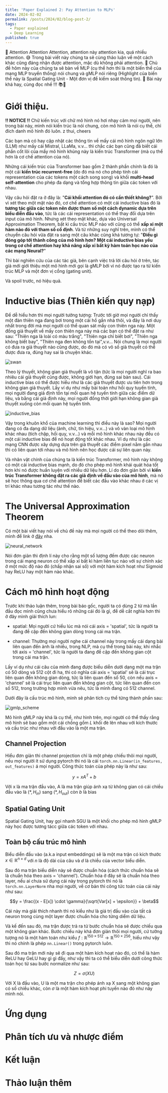 ```yaml
---
title: 'Paper Explained 2: Pay Attention to MLPs'
date: 2024-02-02
permalink: /posts/2024/02/blog-post-2/
tags:
  - Paper explained
  - Deep Learning
published: true
---
```


📣 Attention Attention Attention, attention này attention kia, quá nhiều attention. 😅 Trong bài viết này chúng ta sẽ cùng thảo luận về một cách khác cũng đáng nhận được attention, mặc dù không phải attention. 🤔 Chủ đề hôm này của chúng ta sẽ bàn về MLP (cụ thể hơn thì là một biến thể của mạng MLP truyền thống) nói chung và gMLP nói riêng (Highlight của biến thể này là Spatial Gating Unit - Một đơn vị để kiểm soát thông tin). 🎯 Bài này khá hay, cùng đọc nhế !!! 📚🎉

# Giới thiệu.
**!! NOTICE !!** Chữ kiến trúc với chữ mô hình nó hơi nhạy cảm mọi người, nên trong bài này, mình nói kiến trúc là nói chung, còn mô hình là nói cụ thể, chỉ đích danh mô hình đó luôn. z thui, cheers

Các bạn mà có hay cập nhật các thông tin về mấy cái mô hình ngôn ngữ lớn (LLM) như mấy cái Mistral, LLaMa, v.v... thì chắc các bạn cũng đã biết cái phần cốt lõi của mấy mô hình khủng này là kiến trúc Transformer (mà cụ thể hơn là cơ chế attention của nó). 

Những cái kiến trúc của Transformer bao gồm 2 thành phần chính là đó là một cái **kiến trúc recurrent-free** (do đó mà nó cho phép tính cái representation của các tokens một cách song song) và khối **multi-head self-attention** cho phép đa dạng và tổng hợp thông tin giữa các token với nhau. 

Vậy câu hỏi đặt ra ở đây là: "**Cái khối attention đó có cần thiết không?**". Bởi vì xét theo một mặt nào đó, cơ chế attention có một cái inductive bias đó là **tương tác giữa các token nên được tham số một cách dynamic dựa trên biểu diễn đầu vào**, tức là các cái representation có thể thay đổi dựa trên input của mô hình. Nhưng xét theo mặt khác, dựa vào Universal Approximation Theorem, bất kì cấu trúc MLP nào với cũng có thể **xấp xỉ một hàm nào đó với tham số cố định**. Và từ những suy nghĩ trên, mình có thể chuyển câu hỏi vừa đặt ra sang một câu khác cũng khá tương tự: "**Điều gì đóng góp tới thành công của mô hình hơn? Một cái inductive bias yếu trong cơ chế attention hay khả năng xấp xỉ bất kỳ hàm toán học nào của các mạng Neural?**"

Thì bài nghiên cứu của các tác giả, bên cạnh việc trả lời câu hỏi ở trên, tác giả mới giới thiệu một mô hình mới gọi là gMLP bởi vì nó được tạo ra từ kiến trúc MLP và một đơn vị cổng (gating unit). 

Và spoil trước, nó hiệu quả.

# Inductive bias (Thiên kiến quy nạp)
Để dễ hiểu hơn thì mọi người tưởng tượng: Trước tới giờ mọi người chỉ thấy một đàn thiên nga đang bơi trong một cái hồ gần nhà thôi, và đây là nơi duy nhất trong đời mà mọi người có thể quan sát mấy con thiên nga này. Một đống giả thuyết về mấy con thiên nga này mà các bạn có thể đặt ra như sau: "Thiên nga là loài có màu trắng", "Thiên nga chỉ biết bơi", "Thiên nga không biết bay", "Thiên nga đen không tồn tại",v.v... Nói chung là mọi người có đưa ra giả thuyết nào cũng được, do đó mà có vô số giả thuyết có thể được đưa ra, đúng hay sai là chuyện khác. 

![swan](/assets/img/blog2/whitevsblack.png)

Theo lý thuyết, không gian giả thuyết là vô tận (tức là mọi người nghĩ ra bao nhiêu cái giả thuyết cũng được, không giới hạn, đúng sai bàn sau). Cái inductive bias có thể được hiểu như là các giả thuyết được ưu tiên hơn trong không gian giả thuyết. Lấy ví dụ như mấy bài toán như hồi quy tuyến tính, mọi người đang giả định tồn tại mối quan hệ tuyến tính giữa các điểm dữ liệu, và bằng cái giả định này, mọi người đồng thời giới hạn không gian giả thuyết xuống còn mối quan hệ tuyến tính. 

![inductive_bias](/assets/img/blog2/inductive_bias.png)

Vậy trong khuôn khổ của machine learning thì điều này là sao? Mọi người đang có đa dạng dữ liệu (ảnh, chữ, tín hiệu, v.v...) và vô vàn loại mô hình khác nhau (tích chập, hồi quy, v.v...) và mỗi mô hình khác nhau này đều có một cái inductive bias để nó hoạt động tốt khác nhau. Ví dụ như là các mạng CNN được xây dựng dựa trên giả thuyết các điểm pixel nằm gần nhau thì có liên quan tới nhau và mô hình nên học được cái sự liên quan này. 

Và nhân vật chính của chúng ta là kiến trúc Transformer, mô hình này không có một cái inductive bias mạnh, do đó cho phép mô hình khái quát hóa tốt hơn khi nó được huấn luyện với nhiều dữ liệu hơn. Lí do đơn giản bởi vì **kiến trúc Transformer không đặt ra các giả định về đầu vào của mô hình**, mà nó sẽ học thông qua cơ chế attention để biết các đầu vào khác nhau ở các vị trí khác nhau tương tác như thế nào.

# The Universal Approximation Theorem
Có một bài viết hay nói về chủ đề này mà mọi người có thể theo dõi thêm, mình để link ở [đây](https://medium.com/analytics-vidhya/you-dont-understand-neural-networks-until-you-understand-the-universal-approximation-theorem-85b3e7677126) nha. 

![neural_network](/assets/img/blog2/neuralnetwork.png)

Nói đơn giản thì định lí này cho rằng một số lượng đếm được các neuron trong cái mạng neuron có thể xấp xỉ bất kì hàm liên tục nào với sự chính xác ở một mức độ nào đó (chấp nhận sai số) với một hàm kích hoạt như Sigmoid hay ReLU hay một hàm  nào khác.  

# Cách mô hình hoạt động
Trước khi thảo luận thêm, trong bài báo gốc, người ta có dùng 2 từ mà lần đầu đọc mình cũng chưa hiểu rõ những cái đó là gì, để dễ cắt nghĩa hơn thì ở đây mình giải thích lun:

- spatial: Mọi người cứ hiểu lúc mà nói cái axis = 'spatial', tức là người ta đang đề cập đến không gian dòng trong cái ma trận.

- channel: Thường mọi người nghe cái channel này trong mấy cái dạng bài liên quan đến ảnh là nhiều, trong NLP, mà cụ thể trong bài này, khi nhắc tới axis = 'channel', tức là người ta đang đề cập đến không gian cột trong cái ma trận.

Lấy ví dụ như cái câu của mình đang được biểu diễn dưới dạng một ma trận có 50 dòng và 512 cột đi ha, thì có nghĩa cái axis = 'spatial' sẽ là cái trục liên quan đến không gian dòng, tức là liên quan đến số 50, còn nếu axis = 'channel' sẽ là cái trục liên quan đến không gian cột, tức liên quan đến con số 512, trong trường hợp mình vừa nêu, tức là mình đang có 512 channel.

Dưới đây là cấu trúc mô hình, mình sẽ phân tích cụ thể từng thành phần sau:


![gmlp_scheme](/assets/img/blog2/gmlp.png)

Mô hình gMLP này khá là cụ thể, như hình trên, mọi người có thể thấy rằng mô hình sẽ bao gồm một cái chồng gồm $L$ khối đè lên nhau với kích thước và cấu trúc như nhau với đầu vào là một ma trận. 

## Channel Projection
Hiểu đơn giản thì channel projection chỉ là một phép chiếu thôi mọi người, nếu mọi người ít sử dụng pytorch thì nó là cái `torch.nn.Linear(in_features, out_features)` á mọi người. Công thức toán của phép này là như sau:

$$y = xA^T + b$$

Với x là ma trận đầu vào, A là ma trận giúp ánh xạ từ không gian có cái chiều đầu vào là $(*, H_{in} )$ sang $(*, H_{out} )$ còn $b$ là bias

## Spatial Gating Unit
Spatial Gating Unit, hay gọi nhanh SGU là một khối cho phép mô hình gMLP này học được tương tácc giữa các token với nhau. 

## Toàn bộ cấu trúc mô hình

Biểu diễn đầu vào (a.k.a input embeddings) sẽ là một ma trận có kích thước  $x \in \mathbb{R}^{n \times d}$ với $n$ là độ dài của câu và $d$ là chiều của vector biểu diễn. 

Sau đó ma trận biểu diễn này sẽ được chuẩn hóa (cách thức chuẩn hóa sẽ là chuẩn hóa theo axis = 'channel'). Chuẩn hóa ở đây sẽ là chuẩn hóa theo layer, nếu ai chưa sử dụng cái này trong pytorch thì nó là `torch.nn.LayerNorm` nha mọi người, về cơ bản thì công tức toán của cái này như sau:

$$y = \frac{(x - E[x]) \cdot \gamma}{\sqrt{Var[x] + \epsilon}} + \beta$$

Cái này mà giải thích nhanh thì nó kiểu như là giá trị đầu vào của tất cả neuron trong cùng một layer được chuẩn hóa cho từng diểm dữ liệu.

Và kế đến sau đó, ma trận được trả ra từ bước chuẩn hóa sẽ được chiếu qua một không gian khác. Bước chiếu này khá đơn giản thôi mọi người, cứ tưởng tượng nó là một hàm toán như kiểu $f: \mathbb{R}^{150 \times 512} \rightarrow \mathbb{R}^{150 \times 256}$, hiểu như vậy thì nó chính là phép `nn.Linear()` trong pytorch luôn. 

Sau đó ma trận mới này sẽ đi qua một hàm kích hoạt nào đó, có thể là hàm ReLU hay GeLU hay gì gì đấy, như vậy thì ta có thể biểu diễn dưới công thức toán học từ sau bước normalize như sau:

$$
Z = \sigma(XU)
$$

Với X là đầu vào, U là một ma trận cho phép ánh xạ X sang một không gian có số chiều khác, còn $\sigma$ là một hàm kích hoạt phi tuyến nào đó như nãy mình nói.  

# Ứng dụng

# Phân tích ưu và nhược điểm

# Kết luận

# Thảo luận thêm